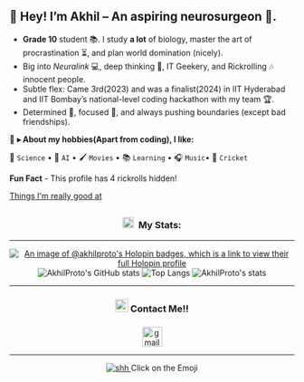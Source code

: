 <h2 align="left">👋 Hey! I’m Akhil – An aspiring neurosurgeon 🧠.</h2>




- **Grade 10** student 📚. I study **a lot** of biology, master the art of procrastination ⏳, and plan world domination (nicely).
- Big into *Neuralink* 💻, deep thinking 🤔, IT Geekery, and Rickrolling 🎶 innocent people.
- Subtle flex: Came 3rd(2023) and was a finalist(2024) in IIT Hyderabad and IIT Bombay’s national-level coding hackathon with my team 🏆.
- Determined 💪, focused 🎯, and always pushing boundaries (except bad friendships).

👾 **▸ About my hobbies(Apart from coding), I like:**

🔬 `Science` • 🤖 `AI` • 🖌️ `Movies` • 📚 `Learning` • 🎧 `Music`• 🏏 `Cricket` 

**Fun Fact** - This profile has 4 rickrolls hidden!

[Things I'm really good at](https://creations.mtdv.me/akhilproto)

##

</div>

###

<div align="center">

### <a href="https://emoji.gg/emoji/3716-blurple-github"><img src="https://cdn3.emoji.gg/emojis/3716-blurple-github.png" width="20px" height="20px" alt="BlurpleGithub-emoji"></a>&#160; My Stats:
---
[![An image of @akhilproto's Holopin badges, which is a link to view their full Holopin profile](https://holopin.me/akhilproto)](https://holopin.io/@akhilproto)
![AkhilProto's GitHub stats](https://github-readme-stats-git-masterrstaa-rickstaa.vercel.app/api?username=AkhilProto&&show_icons=true&theme=tokyonight)
![Top Langs](https://github-readme-stats.vercel.app/api/top-langs/?username=Akhilproto&layout=compact&theme=tokyonight)
![AkhilProto's stats](https://github-readme-streak-stats.herokuapp.com/?user=AkhilProto&theme=dark&ring=e73737&currStreakNum=ffffff&hide_border=true&background=0E1118)


  ---
### <a href="https://emoji.gg/emoji/5606-dontknow"><img src="https://cdn3.emoji.gg/emojis/5606-dontknow.png" width="23px" height="23px" alt="dontknow"></a> Contact Me!!
###

<div align="center">

  <a href="mailto:duvvaakhil.0@gmail.com" target="_blank">
    <img src="https://img.shields.io/static/v1?message=Gmail&logo=gmail&label=&color=D14836&logoColor=white&labelColor=&style=for-the-badge" height="35" alt="gmail logo"  />
  </a>
</div>

---
    
 <a href="https://www.youtube.com/watch?v=xvFZjo5PgG0" target="_blank">
    <img src="https://cdn3.emoji.gg/emojis/7857-shhh.png" alt="shh"  />
  </a>
Click on the Emoji
  
</div>
